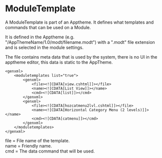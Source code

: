 ﻿# ModuleTemplate

A ModuleTemplate is part of an Apptheme.  It defines what templates and commands that can be used on a Module.

It is defined in the Apptheme (e.g. "/AppThemeName/1.0/modt/filename.modt") with a ".modt" file extension and is selected in the module settings.

The file contains meta data that is used by the system, there is no UI in the apptheme editor, this data is static to the AppTheme.

```
<genxml>
	<moduletemplates list="true">
		<genxml>
			<file><![CDATA[view.cshtml]]></file>
			<name><![CDATA[List View]]></name>
			<cmd><![CDATA[list]]></cmd>
		</genxml>
		<genxml>
			<file><![CDATA[hozcatmenu2lvl.cshtml]]></file>
			<name><![CDATA[Horizontal Category Menu (2 levels)]]></name>
			<cmd><![CDATA[catmenu]]></cmd>			
		</genxml>
	</moduletemplates>
</genxml>
```

file = File name of the template.  
name = Friendly name.  
cmd = The data command that will be used.  


